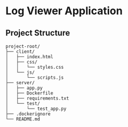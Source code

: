 # Log Viewer Application

## Project Structure
```
project-root/
├── client/
│   ├── index.html
│   ├── css/
│   │   └── styles.css
│   └── js/
│       └── scripts.js
├── server/
│   ├── app.py
│   ├── Dockerfile
│   ├── requirements.txt
│   └── test/
│       └── test_app.py
├── .dockerignore
└── README.md
```